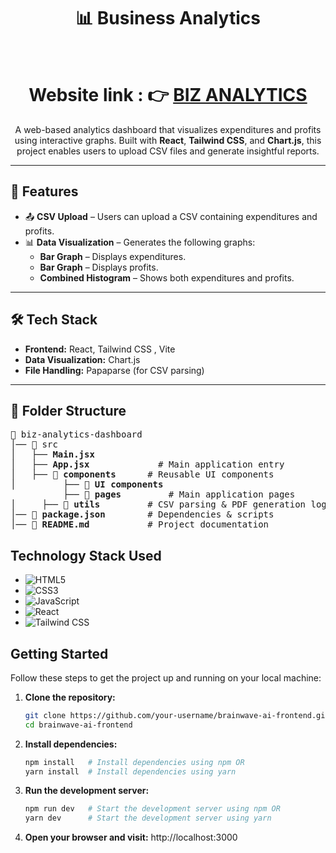 <h1 align="center">📊 Business Analytics</h1>
<br/>
<h1  align="center"> Website link : 👉 <a href="https://biz-analytics-m5xfrmp0h-neosandeep24s-projects.vercel.app/"/>BIZ ANALYTICS</a></h1>

<p align="center">
A web-based analytics dashboard that visualizes expenditures and profits using interactive graphs. Built with <b>React</b>, <b>Tailwind CSS</b>, and <b>Chart.js</b>, this project enables users to upload CSV files and generate insightful reports.
</p>

---

## 🚀 Features

- 📤 **CSV Upload** – Users can upload a CSV containing expenditures and profits.
- 📊 **Data Visualization** – Generates the following graphs:
  - **Bar Graph** – Displays expenditures.
  - **Bar Graph** – Displays profits.
  - **Combined Histogram** – Shows both expenditures and profits.
---

## 🛠️ Tech Stack

- **Frontend:** React, Tailwind CSS , Vite
- **Data Visualization:** Chart.js
- **File Handling:** Papaparse (for CSV parsing)
---
<h2>📂 Folder Structure</h2>

<pre>
📂 biz-analytics-dashboard
│── 📂 src
│   ├── <b>Main.jsx</b>  
│   ├── <b>App.jsx</b>             # Main application entry
│   ├── 📂 <b>components</b>      # Reusable UI components
│         ├── 📂 <b>UI components</b> 
          ├── 📂 <b>pages</b>         # Main application pages
│     ├── 📂 <b>utils</b>         # CSV parsing & PDF generation logic
│── 📄 <b>package.json</b>        # Dependencies & scripts
│── 📄 <b>README.md</b>           # Project documentation
</pre>


## Technology Stack Used
- ![HTML5](https://img.shields.io/badge/HTML5-E34F26.svg?style=for-the-badge&logo=HTML5&logoColor=white)
- ![CSS3](https://img.shields.io/badge/CSS3-1572B6.svg?style=for-the-badge&logo=CSS3&logoColor=white)
- ![JavaScript](https://img.shields.io/badge/JavaScript-F7DF1E.svg?style=for-the-badge&logo=JavaScript&logoColor=white)
- ![React](https://img.shields.io/badge/React-61DAFB.svg?style=for-the-badge&logo=React&logoColor=white)
- ![Tailwind CSS](https://img.shields.io/badge/Tailwind_CSS-38B2AC.svg?style=for-the-badge&logo=Tailwind+CSS&logoColor=white)


## Getting Started
Follow these steps to get the project up and running on your local machine:

1. **Clone the repository:**
   ```bash
   git clone https://github.com/your-username/brainwave-ai-frontend.git
   cd brainwave-ai-frontend
2. **Install dependencies:**
   ```bash
   npm install   # Install dependencies using npm OR
   yarn install  # Install dependencies using yarn
3. **Run the development server:**
    ```bash
   npm run dev   # Start the development server using npm OR
   yarn dev      # Start the development server using yarn
4. **Open your browser and visit:**
   http://localhost:3000
